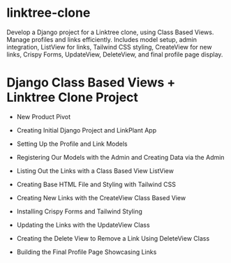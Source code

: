 # linktree-clone
Develop a Django project for a Linktree clone, using Class Based Views. Manage profiles and links efficiently. Includes model setup, admin integration, ListView for links, Tailwind CSS styling, CreateView for new links, Crispy Forms, UpdateView, DeleteView, and final profile page display.

# Django Class Based Views + Linktree Clone Project

-  New Product Pivot

-  Creating Initial Django Project and LinkPlant App

-  Setting Up the Profile and Link Models

-  Registering Our Models with the Admin and Creating Data via the Admin

-  Listing Out the Links with a Class Based View ListView

-  Creating Base HTML File and Styling with Tailwind CSS

-  Creating New Links with the CreateView Class Based View

-  Installing Crispy Forms and Tailwind Styling

-  Updating the Links with the UpdateView Class

-  Creating the Delete View to Remove a Link Using DeleteView Class

-  Building the Final Profile Page Showcasing Links
